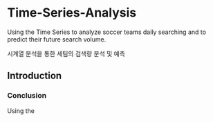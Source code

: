 # Time-Series-Analysis

Using the Time Series to analyze soccer teams daily searching and to predict their future search volume. 

시계열 분석을 통한 세팀의 검색량 분석 및 예측

## Introduction


### Conclusion
Using the 
